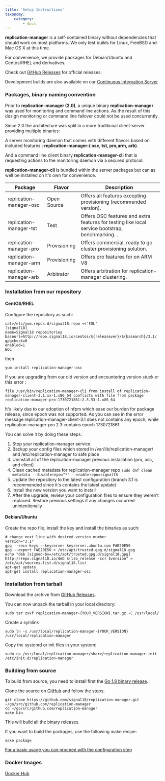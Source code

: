 ```yaml
---
title: 'Setup Instructions'
taxonomy:
    category:
        - docs
---
```


**replication-manager** is a self-contained binary without dependencies that should work on most platforms. We only test builds for Linux, FreeBSD and Mac OS X at this time.

For convenience, we provide packages for Debian/Ubuntu and Centos/RHEL and derivatives.

Check out [GitHub Releases](https://github.com/signal18/replication-manager/releases) for official releases.

Development builds are also available on our [Continuous Integration Server](http://ci.signal18.io/mrm/builds/tags/)

### Packages, binary naming convention

Prior to  **replication-manager (2.0)**, a unique binary **replication-manager** was used for monitoring and command line actions. As the result of this design monitoring or command line failover could not be used concurrently.   

Since 2.0 the architecture was split in a more traditional client-server providing multiple binaries:

A server monitoring daemon that comes with different flavors based on included features : **replication-manager-( osc, tst, pro,arm, arb)**.

And a command line client binary **replication-manager-cli** that is requesting actions to the monitoring daemon via a secured protocol.    

**replication-manager-cli** is bundled within the server packages but can as well be installed on it's own for convenience.   

| Package | Flavor       | Description |
| ---- | ------       | ----------- |
| replication-manager-osc | Open Source  | Offers all features excepting provisioning (recommended version). |
| replication-manager-tst | Test         | Offers OSC features and extra features for testing like local service bootstrap, benchmarking... |
| replication-manager-pro | Provisioning | Offers commercial, ready to go cluster provisioning solution. |   
| replication-manager-arm | Provisioning | Offers pro features for on ARM V8  |
| replication-manager-arb | Arbitrator  | Offers arbitration for replication-manager clustering. |

### Installation from our repository

#### CentOS/RHEL

Configure the repository as such:

```
cat>/etc/yum.repos.d/signal18.repo <<'EOL'
[signal18]
name=Signal18 repositories
baseurl=http://repo.signal18.io/centos/${releasever}/${basearch}/3.1/
gpgcheck=0
enabled=1
EOL
```
then

`yum install replication-manager-osc`

If you are upgrading from our old version and encountering version stuck or this error :
```
file /usr/bin/replication-manager-cli from install of replication-manager-client-3.1.xx-1.x86_64 conflicts with file from package replication-manager-pro-1730721861:2.3.53-1.x86_64
```
It's likely due to our adoption of nfpm which ease our burden for package release, since epoch was not supported.
As you can see in the error message replication-manager-client-3.1 does not contains any epoch, while replication-manager-pro 2.3 contains epoch 1730721861

You can solve it by doing these steps:
1. Stop your replication-manager service
2. Backup your config files which stored in /var/lib/replication-manager/ and /etc/replication-manager to safe place 
3. Uninstall all of the replication-manager previous installation (pro, osc, and client)
4. Clean cached metadata for replication-manager repo
`sudo dnf clean metadata --disablerepo="*" --enablerepo=signal18`
5. Update the repository to the latest configuration (branch 3.1 is recommended since it's contains the latest update)
6. Install the new version you want to install
7. After the upgrade, review your configuration files to ensure they weren’t replaced. Restore previous settings if any changes occurred unintentionally 

#### Debian/Ubuntu

Create the repo file, install the key and install the binaries as such:

```
# change next line with desired version number
version="3.1"
gpg --recv-keys --keyserver keyserver.ubuntu.com FAE20E50
gpg --export FAE20E50 > /etc/apt/trusted.gpg.d/signal18.gpg
echo "deb [signed-by=/etc/apt/trusted.gpg.d/signal18.gpg] http://repo.signal18.io/deb $(lsb_release -sc) $version" > /etc/apt/sources.list.d/signal18.list
apt-get update
apt-get install replication-manager-osc
```

### Installation from tarball

Download the archive from [GitHub Releases](https://github.com/signal18/replication-manager/releases).

You can now unpack the tarball in your local directory:

`sudo tar zxvf replication-manager-{YOUR_VERSION}.tar.gz -C /usr/local/`

Create a symlink

`sudo ln -s /usr/local/replication-manager-{YOUR_VERSION} /usr/local/replication-manager`

Copy the systemd or init files in your system:

`sudo cp /usr/local/replication-manager/share/replication-manager.init /etc/init.d/replication-manager`

### Building from source

To build from source, you need to install first the [Go 1.8 binary release](https://golang.org/dl/).

Clone the source on [GitHub](https://github.com/signal18/replication-manager) and follow the steps:
```
git clone https://github.com/signal18/replication-manager.git ~/go/src/github.com/replication-manager
cd ~/go/src/github.com/replication-manager
make bin
```

This will build all the binary releases.

If you want to build the packages, use the following make recipe:
```
make package
```

[For a basic usage you can proceed with the configuration step](/installation/configuration)


### Docker Images

[Docker Hub](https://hub.docker.com/r/signal18/replication-manager/)
